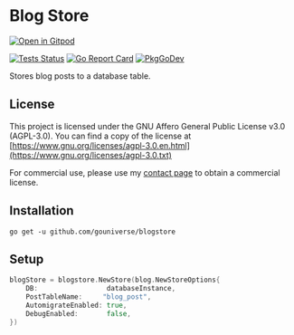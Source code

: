 # Blog Store

<a href="https://gitpod.io/#https://github.com/gouniverse/blogstore" style="float:right:"><img src="https://gitpod.io/button/open-in-gitpod.svg" alt="Open in Gitpod" loading="lazy"></a>

[![Tests Status](https://github.com/gouniverse/blogstore/actions/workflows/tests.yml/badge.svg?branch=main)](https://github.com/gouniverse/blogstore/actions/workflows/tests.yml)
[![Go Report Card](https://goreportcard.com/badge/github.com/gouniverse/blogstore)](https://goreportcard.com/report/github.com/gouniverse/blogstore)
[![PkgGoDev](https://pkg.go.dev/badge/github.com/gouniverse/blogstore)](https://pkg.go.dev/github.com/gouniverse/blogstore)

Stores blog posts to a database table.

## License

This project is licensed under the GNU Affero General Public License v3.0 (AGPL-3.0). You can find a copy of the license at [https://www.gnu.org/licenses/agpl-3.0.en.html](https://www.gnu.org/licenses/agpl-3.0.txt)

For commercial use, please use my [contact page](https://lesichkov.co.uk/contact) to obtain a commercial license.

## Installation
```
go get -u github.com/gouniverse/blogstore
```

## Setup

```go
blogStore = blogstore.NewStore(blog.NewStoreOptions{
	DB:                 databaseInstance,
	PostTableName:     "blog_post",
	AutomigrateEnabled: true,
	DebugEnabled:       false,
})
```

